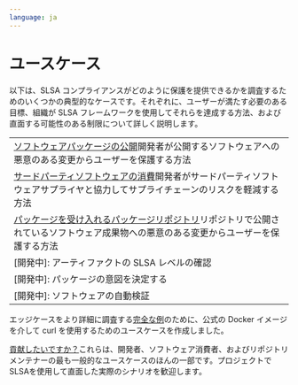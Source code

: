 ```yaml
---
language: ja
---
```

# ユースケース

<span class="subtitle">

以下は、SLSA コンプライアンスがどのように保護を提供できるかを調査するためのいくつかの典型的なケースです。それぞれに、ユーザーが満たす必要のある目標、組織が SLSA フレームワークを使用してそれらを達成する方法、および直面する可能性のある制限について詳しく説明します。

</span>
<div class="link-tree use-cases">

|                                                                                                                                                                                           |
| :---------------------------------------------------------------------------------------------------------------------------------------------------------------------------------------- |
| [ソフトウェアパッケージの公開](/publishing-a-software-package.md)開発者が公開するソフトウェアへの悪意のある変更からユーザーを保護する方法                                                 |
| [サードパーティソフトウェアの消費](/consuming-third-party-software.md)開発者がサードパーティソフトウェアサプライヤと協力してサプライチェーンのリスクを軽減する方法                        |
| [パッケージを受け入れるパッケージリポジトリ](/package-repository-accepting-a-software-package.md)リポジトリで公開されているソフトウェア成果物への悪意のある変更からユーザーを保護する方法 |
| [開発中]: アーティファクトの SLSA レベルの確認                                                                                                                                            |
| [開発中]: パッケージの意図を決定する                                                                                                                                                      |
| [開発中]: ソフトウェアの自動検証                                                                                                                                                          |

</div>

エッジケースをより詳細に調査する[完全な例](../example.md)のために、公式の Docker イメージを介して curl を使用するためのユースケースを作成しました。

[貢献したいですか？](https://github.com/slsa-framework/slsa/tree/main/case-studies)これらは、開発者、ソフトウェア消費者、およびリポジトリメンテナーの最も一般的なユースケースのほんの一部です。プロジェクトでSLSAを使用して直面した実際のシナリオを歓迎します。
